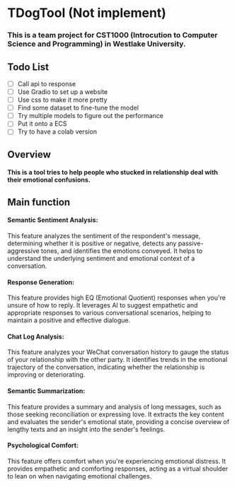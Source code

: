 # TDogTool (Not implement)

### This is a team project for CST1000 (Introcution to Computer Science and Programming) in Westlake University.

## Todo List
- [ ] Call api to response
- [ ] Use Gradio to set up a website
- [ ] Use css to make it more pretty
- [ ] Find some dataset to fine-tune the model
- [ ] Try multiple models to figure out the performance
- [ ] Put it onto a ECS
- [ ] Try to have a colab version

## Overview

#### This is a tool tries to help people who stucked in relationship deal with their emotional confusions.

## Main function

#### Semantic Sentiment Analysis: 
This feature analyzes the sentiment of the respondent's message, determining whether it is positive or negative, detects any passive-aggressive tones, and identifies the emotions conveyed. It helps to understand the underlying sentiment and emotional context of a conversation.

#### Response Generation: 
This feature provides high EQ (Emotional Quotient) responses when you're unsure of how to reply. It leverages AI to suggest empathetic and appropriate responses to various conversational scenarios, helping to maintain a positive and effective dialogue.

#### Chat Log Analysis: 
This feature analyzes your WeChat conversation history to gauge the status of your relationship with the other party. It identifies trends in the emotional trajectory of the conversation, indicating whether the relationship is improving or deteriorating.

#### Semantic Summarization: 
This feature provides a summary and analysis of long messages, such as those seeking reconciliation or expressing love. It extracts the key content and evaluates the sender's emotional state, providing a concise overview of lengthy texts and an insight into the sender's feelings.

#### Psychological Comfort: 
This feature offers comfort when you're experiencing emotional distress. It provides empathetic and comforting responses, acting as a virtual shoulder to lean on when navigating emotional challenges.
